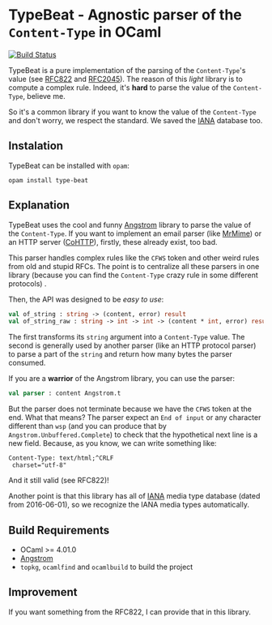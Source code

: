 TypeBeat - Agnostic parser of the `Content-Type` in OCaml
=========================================================

[![Build Status](https://travis-ci.org/oklm-wsh/TypeBeat.svg?branch=master)](https://travis-ci.org/oklm-wsh/TypeBeat)

TypeBeat is a pure implementation of the parsing of the `Content-Type`'s value
(see [RFC822](https://tools.ietf.org/html/rfc822) and
[RFC2045](https://tools.ietf.org/html/rfc2045)). The reason of this *light*
library is to compute a complex rule. Indeed, it's __hard__ to parse the value
of the `Content-Type`, believe me.

So it's a common library if you want to know the value of the `Content-Type` and
don't worry, we respect the standard. We saved
the [IANA](https://www.iana.org/assignments/media-types/media-types.xhtml)
database too.

## Instalation

TypeBeat can be installed with `opam`:

    opam install type-beat

## Explanation

TypeBeat uses the cool and funny [Angstrom] library to parse the value of the
`Content-Type`. If you want to implement an email parser (like
[MrMime](https://github.com/oklm-wsh/MrMime)) or an HTTP server
([CoHTTP](https://github.com/mirage/ocaml-cohttp)), firstly, these already
exist, too bad.

[Angstrom]: https://github.com/inhabitedtype/angstrom

This parser handles complex rules like the `CFWS` token and other weird rules
from old and stupid RFCs. The point is to centralize all these parsers in one
library (because you can find the `Content-Type` crazy rule in some different
protocols) .

Then, the API was designed to be *easy to use*:

```ocaml
val of_string : string -> (content, error) result
val of_string_raw : string -> int -> int -> (content * int, error) result
```

The first transforms its `string` argument into a `Content-Type` value. The
second is generally used by another parser (like an HTTP protocol parser) to
parse a part of the `string` and return how many bytes the parser consumed.

If you are a __warrior__ of the Angstrom library, you can use the parser:

```ocaml
val parser : content Angstrom.t
```

But the parser does not terminate because we have the `CFWS` token at the end.
What that means? The parser expect an `End of input` or any character different
than `wsp` (and you can produce that by `Angstrom.Unbuffered.Complete`) to
check that the hypothetical next line is a new field. Because, as you know, we
can write something like:

```
Content-Type: text/html;^CRLF
 charset="utf-8"
```

And it still valid (see RFC822)!

Another point is that this library has all
of [IANA](https://www.iana.org/assignments/media-types/media-types.xhtml) media
type database (dated from 2016-06-01), so we recognize the IANA media types
automatically.

## Build Requirements

 * OCaml >= 4.01.0
 * [Angstrom]
 * `topkg`, `ocamlfind` and `ocamlbuild` to build the project

## Improvement

If you want something from the RFC822, I can provide that in this library.
